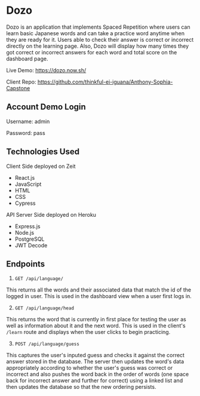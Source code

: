 # Dozo

Dozo is an application that implements Spaced Repetition where users can learn basic Japanese words and can take a practice word anytime when they are ready for it. Users able to check their answer is correct or incorrect directly on the learning page. Also, Dozo will display how many times they got correct or incorrect answers for each word and total score on the dashboard page. 

Live Demo: https://dozo.now.sh/

Client Repo: https://github.com/thinkful-ei-iguana/Anthony-Sophia-Capstone 

## Account Demo Login

Username: admin

Password: pass

## Technologies Used

Client Side deployed on Zeit

- React.js
- JavaScript
- HTML
- CSS
- Cypress

API Server Side deployed on Heroku

- Express.js
- Node.js
- PostgreSQL
- JWT Decode

## Endpoints

1. `GET /api/language/`

This returns all the words and their associated data that match the id of the
logged in user. This is used in the dashboard view when a user first logs in.

2. `GET /api/language/head`

This returns the word that is currently in first place for testing the user as
well as information about it and the next word. This is used in the client's
`/learn` route and displays when the user clicks to begin practicing.

3. `POST /api/language/guess`

This captures the user's inputed guess and checks it against the correct answer
stored in the database. The server then updates the word's data appropriately
according to whether the user's guess was correct or incorrect and also pushes
the word back in the order of words (one space back for incorrect answer and
further for correct) using a linked list and then updates the database so that
the new ordering persists. 
